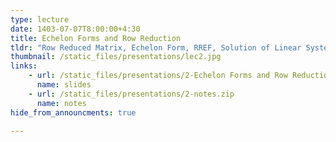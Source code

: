 ```yaml
---
type: lecture
date: 1403-07-07T8:00:00+4:30
title: Echelon Forms and Row Reduction
tldr: "Row Reduced Matrix, Echelon Form, RREF, Solution of Linear System, Geometric Interpretation"
thumbnail: /static_files/presentations/lec2.jpg
links: 
    - url: /static_files/presentations/2-Echelon Forms and Row Reduction.pdf
      name: slides
    - url: /static_files/presentations/2-notes.zip
      name: notes    
hide_from_announcments: true

---
```


